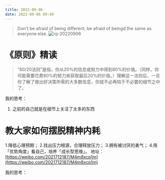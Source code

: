 ```yaml
---
title: 2022-09-06
date: 2022-09-06 09:49
---
```

> Don't be afraid of being different; be afraid of beingd the same as everyone else.
![rq-20220906](http://images.iotop.work/upic/202296-rq-20220906.jpg)


# 《原则》精读
> “80/20法则”是指，你从20%的信息或努力中得到80%的价值。（同样，你可能需要花费80%的努力来获取最后20%的价值。）理解这一法则后，一旦你了解了做出好决策所需的大多数信息，你就不必再陷于不必要的细节之中了。 ​​​​

我的思考：
1. 之前的自己就是在细节上关注了太多的东西

# 教大家如何摆脱精神内耗
1.降低心理预期；
2.找出压力根源，合理释放压力；
3.拥有被讨厌的勇气；
4.用「优势角度」看自己，培养「成长型思维」。 
地址：[https://weibo.com/2021712187/M4m8xcp1m](https://weibo.com/2021712187/M4m8xcp1m)

我的思考：